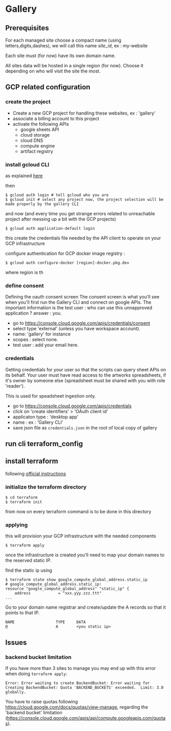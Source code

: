# Gallery

## Prerequisites

For each managed site choose a compact name (using letters,digits,dashes), we will call this name _site_id_, ex : my-website

Each site must (for now) have its own domain name.

All sites data will be hosted in a single region (for now). Choose it depending on who will visit the site the most.

## GCP related configuration

### create the project

- Create a new GCP project for handling these websites, ex : 'gallery'
- associate a billing account to this project
- activate the following APIs
  - google sheets API
  - cloud storage
  - cloud DNS
  - compute engine
  - artifact registry

### install gcloud CLI

as explained [here](https://cloud.google.com/sdk/docs/install)

then

```shell
$ gcloud auth login # tell gcloud who you are
$ gcloud init # select any project now, the project selection will be made properly by the gallery CLI
```

and now (and every time you get strange errors related to unreachable project after messing up a bit with the GCP projects)

```shell
$ gcloud auth application-default login
```

this create the credentials file needed by the API client to operate on your GCP infrastructure

configure authentication for GCP docker image registry :

```shell
$ gcloud auth configure-docker [region]-docker.pkg.dev
```

where region is th

### define consent

Defining the oauth consent screen
The consent screen is what you'll see when you'll first run the Gallery CLI and connect on google APIs.
The important information is the test user : who can use this unnapproved application ? answer : you.

- go to https://console.cloud.google.com/apis/credentials/consent
- select type 'external' (unless you have workspace account).
- name: 'gallery' for instance
- scopes : select none.
- test user : add your email here.

### credentials

Getting credentials for your user so that the scripts can query sheet APIs on its behalf.
Your user must have read access to the artworks spreadsheets, if it's owner by someone else (spreadsheet must be shared with you with role 'reader').

This is used for speadsheet ingestion only.

- go to https://console.cloud.google.com/apis/credentials
- click on 'create identifiers' > 'OAuth client id'
- applicaton type : 'desktop app'
- name : ex : 'Gallery CLI'
- save json file as `credentials.json` in the root of local copy of gallery

## run cli terraform_config

## install terraform

following [official instructions](https://developer.hashicorp.com/terraform/tutorials/aws-get-started/install-cli)

### initialize the terraform directory

```shell
$ cd terraform
$ terraform init
```

from now on every terraform command is to be done in this directory

### applying

this will provision your GCP infrastructure with the needed components

```shell
$ terraform apply
```

once the infrastructure is created you'll need to map your domain names to the reserved static IP.

find the static ip using

```shell
$ terraform state show google_compute_global_address.static_ip
# google_compute_global_address.static_ip:
resource "google_compute_global_address" "static_ip" {
    address            = "xxx.yyy.zzz.ttt"
...
```

Go to your domain name registrar and create/update the A records so that it points to that IP.

```
NAME                  TYPE     DATA
@                     A        <you static ip>
```

## Issues

### backend bucket limitation

If you have more than 3 sites to manage you may end up with this error when doing `terraform apply`:

```
Error: Error waiting to create BackendBucket: Error waiting for Creating BackendBucket: Quota 'BACKEND_BUCKETS' exceeded.  Limit: 3.0 globally.
```

You have to raise quotas following https://cloud.google.com/docs/quotas/view-manage, regarding the 'backend bucket' limitation (https://console.cloud.google.com/apis/api/compute.googleapis.com/quotas).

